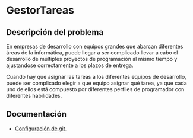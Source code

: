 # GestorTareas

## Descripción del problema
En empresas de desarrollo con equipos grandes que abarcan diferentes áreas de la informática, puede llegar a ser complicado llevar a cabo el desarrollo de múltiples proyectos de programación al mismo tiempo y ajustandose correctamente a los plazos de entrega. 

Cuando hay que asignar las tareas a los diferentes equipos de desarrollo, puede ser complicado elegir a qué equipo asignar qué tarea, ya que cada uno de ellos está compuesto por diferentes perfiles de programador con diferentes habilidades.

## Documentación
- [Configuración de git](docs/configuracion-git.md).